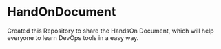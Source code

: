 # HandOnDocument

Created this Repository to share the HandsOn Document, which will help everyone to learn DevOps tools in a easy way.
